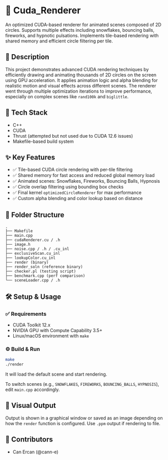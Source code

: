 # 🚀 Cuda_Renderer

An optimized CUDA-based renderer for animated scenes composed of 2D circles. Supports multiple effects including snowflakes, bouncing balls, fireworks, and hypnotic pulsations. Implements tile-based rendering with shared memory and efficient circle filtering per tile.

## 🧠 Description

This project demonstrates advanced CUDA rendering techniques by efficiently drawing and animating thousands of 2D circles on the screen using GPU acceleration. It applies animation logic and alpha blending for realistic motion and visual effects across different scenes. The renderer went through multiple optimization iterations to improve performance, especially on complex scenes like `rand100k` and `biglittle`.

## 🔧 Tech Stack

- C++
- CUDA
- Thrust (attempted but not used due to CUDA 12.6 issues)
- Makefile-based build system

## ✨ Key Features

- ✅ Tile-based CUDA circle rendering with per-tile filtering  
- ✅ Shared memory for fast access and reduced global memory load  
- ✅ Animated scenes: Snowflakes, Fireworks, Bouncing Balls, Hypnosis  
- ✅ Circle overlap filtering using bounding box checks  
- ✅ Final kernel `optimizedCircleRenderer` for max performance  
- ✅ Custom alpha blending and color lookup based on distance  

## 📂 Folder Structure

```
.
├── Makefile
├── main.cpp
├── cudaRenderer.cu / .h
├── image.h
├── noise.cpp / .h / .cu_inl
├── exclusiveScan.cu_inl
├── lookupColor.cu_inl
├── render (binary)
├── render_soln (reference binary)
├── checker.pl (testing script)
├── benchmark.cpp (perf comparison)
└── sceneLoader.cpp / .h
```

## 🛠️ Setup & Usage

### ✅ Requirements

- CUDA Toolkit 12.x  
- NVIDIA GPU with Compute Capability 3.5+  
- Linux/macOS environment with `make`  

### ⚙️ Build & Run

```bash
make
./render
```

It will load the default scene and start rendering.

To switch scenes (e.g., `SNOWFLAKES`, `FIREWORKS`, `BOUNCING_BALLS`, `HYPNOSIS`), edit `main.cpp` accordingly.

## 📸 Visual Output

Output is shown in a graphical window or saved as an image depending on how the `render` function is configured. Use `.ppm` output if rendering to file.

## 👥 Contributors

- Can Ercan (@cann-e)


